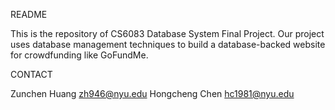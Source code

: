 README

This is the repository of CS6083 Database System Final Project. Our project uses database management techniques to build a database-backed website for crowdfunding like GoFundMe.

CONTACT

Zunchen Huang zh946@nyu.edu 
Hongcheng Chen hc1981@nyu.edu 
